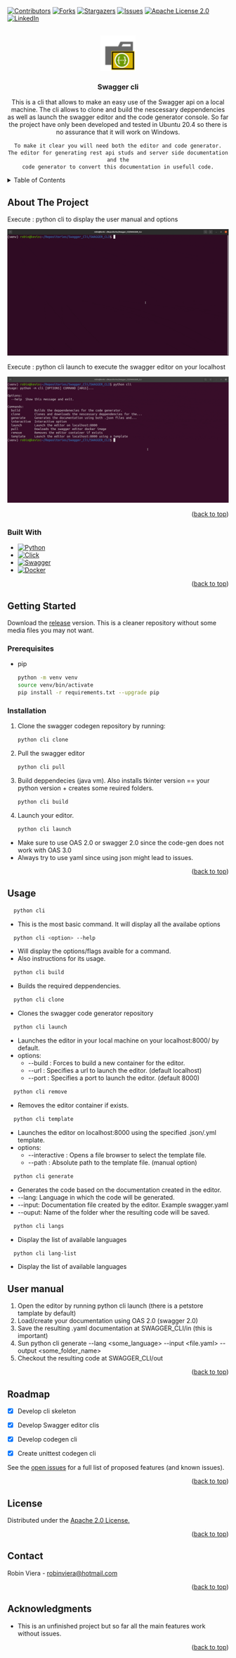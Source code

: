 <!-- Improved compatibility of back to top link: See: https://github.com/othneildrew/Best-README-Template/pull/73 -->
<a name="readme-top"></a>
<!--
*** Thanks for checking out the Best-README-Template. If you have a suggestion
*** that would make this better, please fork the repo and create a pull request
*** or simply open an issue with the tag "enhancement".
*** Don't forget to give the project a star!
*** Thanks again! Now go create something AMAZING! :D
-->



<!-- PROJECT SHIELDS -->
<!--
*** I'm using markdown "reference style" links for readability.
*** Reference links are enclosed in brackets [ ] instead of parentheses ( ).
*** See the bottom of this document for the declaration of the reference variables
*** for contributors-url, forks-url, etc. This is an optional, concise syntax you may use.
*** https://www.markdownguide.org/basic-syntax/#reference-style-links
-->
[![Contributors][contributors-shield]][contributors-url]
[![Forks][forks-shield]][forks-url]
[![Stargazers][stars-shield]][stars-url]
[![Issues][issues-shield]][issues-url]
[![Apache License 2.0][license-shield]][license-url]
[![LinkedIn][linkedin-shield]][linkedin-url]



<!-- PROJECT LOGO -->
<br />
<div align="center">
  <a href="https://github.com/duftcola-dev/SWAGGER_CLI">
    <img src="media/logo.png" alt="Logo" width="80" height="80">
  </a>

<h3 align="center">Swagger cli</h3>

  <p align="center">
    This is a cli that allows to make an easy use of the Swagger api on a local machine.
    The cli allows to clone and build the nescessary deppendencies as well as launch the
    swagger editor and the code generator console. So far the project have only been developed and tested 
    in Ubuntu 20.4 so there is no assurance that it will work on Windows. 

    To make it clear you will need both the editor and code generator.
    The editor for generating rest api studs and server side documentation and the
    code generator to convert this documentation in usefull code.
  </p>
</div>



<!-- TABLE OF CONTENTS -->
<details>
  <summary>Table of Contents</summary>
  <ol>
    <li>
      <a href="#about-the-project">About The Project</a>
      <ul>
        <li><a href="#built-with">Built With</a></li>
      </ul>
    </li>
    <li>
      <a href="#getting-started">Getting Started</a>
      <ul>
        <li><a href="#prerequisites">Prerequisites</a></li>
        <li><a href="#installation">Installation</a></li>
      </ul>
    </li>
    <li><a href="#usage">Usage</a></li>
    <li><a href="#roadmap">Roadmap</a></li>
    <li><a href="#license">License</a></li>
    <li><a href="#contact">Contact</a></li>
    <li><a href="#acknowledgments">Acknowledgments</a></li>
  </ol>
</details>



<!-- ABOUT THE PROJECT -->
## About The Project

<p>Execute : python cli to display the user manual and options</p>

![](https://github.com/duftcola-dev/SWAGGER_CLI/blob/master/media/open_cli.gif)

<p>Execute : python cli launch to execute the swagger editor on your localhost</p>

![](https://github.com/duftcola-dev/SWAGGER_CLI/blob/master/media/launching.gif)

<p align="right">(<a href="#readme-top">back to top</a>)</p>



### Built With

* [![Python][Python.py]][Python-url]
* [![Click][Click]][Click-url]
* [![Swagger][Swagger]][Swagger-url]
* [![Docker][Docker]][Docker-url]

<p align="right">(<a href="#readme-top">back to top</a>)</p>


<!-- GETTING STARTED -->
## Getting Started

Download the <a href="">release</a> version. This is a cleaner repository without
some media files you may not want.
### Prerequisites

* pip
  ```sh
  python -m venv venv 
  source venv/bin/activate
  pip install -r requirements.txt --upgrade pip
  ```
### Installation

1. Clone the swagger codegen repository by running:
   ```sh
   python cli clone
   ```
2. Pull the swagger editor
   ```sh
   python cli pull
   ```
3. Build deppendecies (java vm). Also installs tkinter version == your python version + creates some reuired folders.
   ```sh
   python cli build
   ```
4. Launch your editor.
   ```sh
   python cli launch
   ```
- Make sure to use OAS 2.0 or swagger 2.0  since the code-gen does not work with OAS 3.0
- Always try to use yaml since using json might lead to issues.

<p align="right">(<a href="#readme-top">back to top</a>)</p>


<!-- USAGE EXAMPLES -->
## Usage
```sh
  python cli 
```
  - This is the most basic command. It will display all the availabe options 
```sh
  python cli <option> --help 
```
  - Will display the options/flags avaible for a command.
  - Also instructions for its usage.
```sh
  python cli build 
```
  - Builds the required deppendencies.
```sh
  python cli clone 
```
  - Clones the swagger code generator repository
```sh
  python cli launch
```
  - Launches the editor in your local machine on your localhost:8000/ by default.
  - options:
    - --build : Forces to build a new container for the editor.
    - --url : Specifies a url to launch the editor. (default localhost)
    - --port : Specifies a port to launch the editor. (default 8000)
```sh
  python cli remove
```
  - Removes the editor container if exists.
```sh
  python cli template
```
  - Launches the editor on localhost:8000 using the specified .json/.yml template.
  - options:
    - --interactive : Opens a file browser to select the template file.
    - --path : Absolute path to the template file. (manual option)
```sh
  python cli generate
``` 
  - Generates the code based on the documentation created in the editor.
  - --lang: Language in which the code will be generated.
  - --input: Documentation file created by the editor. Example swagger.yaml
  - --ouput: Name of the folder wher the resulting code will be saved.
```sh
  python cli langs
``` 
  - Display the list of available languages
```sh
  python cli lang-list
``` 
  - Display the list of available languages

## User manual

1. Open the editor by running python cli launch (there is a petstore tamplate by default)
2. Load/create your documentation using OAS 2.0 (swagger 2.0)
3. Save the resulting .yaml documentation at SWAGGER_CLI/in (this is important)
4. Sun python cli generate --lang <some_language> --input <file.yaml> --output <some_folder_name>
5. Checkout the resulting code at  SWAGGER_CLI/out

<p align="right">(<a href="#readme-top">back to top</a>)</p>



<!-- ROADMAP -->
## Roadmap

- [x] Develop cli skeleton
- [x] Develop Swagger editor clis
- [x] Develop codegen cli
- [x] Create unittest codegen cli


See the [open issues](https://github.com/duftcola-dev/SWAGGER_CLI/issues) for a full list of proposed features (and known issues).

<p align="right">(<a href="#readme-top">back to top</a>)</p>


<!-- LICENSE -->
## License

Distributed under the <a href="https://www.apache.org/licenses/LICENSE-2.0">Apache 2.0 License.</a>

<p align="right">(<a href="#readme-top">back to top</a>)</p>



<!-- CONTACT -->
## Contact

Robin Viera - robinviera@hotmail.com

<p align="right">(<a href="#readme-top">back to top</a>)</p>



<!-- ACKNOWLEDGMENTS -->
## Acknowledgments

* This is an unfinished project but so far all the main features work without issues.

<p align="right">(<a href="#readme-top">back to top</a>)</p>



<!-- MARKDOWN LINKS & IMAGES -->
<!-- https://www.markdownguide.org/basic-syntax/#reference-style-links -->
[contributors-shield]: https://img.shields.io/github/contributors/duftcola-dev/SWAGGER_CLI.svg?style=for-the-badge
[contributors-url]: https://github.com/duftcola-dev/SWAGGER_CLI/graphs/contributors
[forks-shield]: https://img.shields.io/github/forks/duftcola-dev/SWAGGER_CLI.svg?style=for-the-badge
[forks-url]: https://github.com/duftcola-dev/SWAGGER_CLI/network/members
[stars-shield]: https://img.shields.io/github/stars/duftcola-dev/SWAGGER_CLI.svg?style=for-the-badge
[stars-url]: https://github.com/duftcola-dev/SWAGGER_CLI/stargazers
[issues-shield]: https://img.shields.io/github/issues/duftcola-dev/SWAGGER_CLI.svg?style=for-the-badge
[issues-url]: https://github.com/duftcola-dev/SWAGGER_CLI/issues
[license-shield]: https://img.shields.io/github/license/duftcola-dev/SWAGGER_CLI.svg?style=for-the-badge
[license-url]: https://github.com/duftcola-dev/SWAGGER_CLI/blob/master/LICENSE.txt
[ApacheLicense-url]:https://www.apache.org/licenses/LICENSE-2.0
[MitLicense-url]:https://choosealicense.com/licenses/mit/
[linkedin-shield]: https://img.shields.io/badge/-LinkedIn-black.svg?style=for-the-badge&logo=linkedin&colorB=555
[linkedin-url]: https://linkedin.com/in/linkedin_username
[product-screenshot]: images/screenshot.png
[Docker]:https://img.shields.io/badge/Docker-037ffc?style=for-the-badge&logo=docker&logoColor=white
[Docker-url]:https://www.docker.com/
[Swagger]:https://img.shields.io/badge/Swagger-18a10a?style=for-the-badge&logo=swagger&logoColor=blue
[Swagger-url]:https://swagger.io/
[Click]:https://img.shields.io/badge/click-fafcfa?style=for-the-badge&logo=click&logoColor=black
[Click-url]:https://click.palletsprojects.com/en/8.1.x/
[Python.py]:https://img.shields.io/badge/python-000000?style=for-the-badge&logo=python&logoColor=blue
[Python-url]:https://www.python.org/
[Next.js]: https://img.shields.io/badge/next.js-000000?style=for-the-badge&logo=nextdotjs&logoColor=white
[Next-url]: https://nextjs.org/
[React.js]: https://img.shields.io/badge/React-20232A?style=for-the-badge&logo=react&logoColor=61DAFB
[React-url]: https://reactjs.org/
[Vue.js]: https://img.shields.io/badge/Vue.js-35495E?style=for-the-badge&logo=vuedotjs&logoColor=4FC08D
[Vue-url]: https://vuejs.org/
[Angular.io]: https://img.shields.io/badge/Angular-DD0031?style=for-the-badge&logo=angular&logoColor=white
[Angular-url]: https://angular.io/
[Svelte.dev]: https://img.shields.io/badge/Svelte-4A4A55?style=for-the-badge&logo=svelte&logoColor=FF3E00
[Svelte-url]: https://svelte.dev/
[Laravel.com]: https://img.shields.io/badge/Laravel-FF2D20?style=for-the-badge&logo=laravel&logoColor=white
[Laravel-url]: https://laravel.com
[Bootstrap.com]: https://img.shields.io/badge/Bootstrap-563D7C?style=for-the-badge&logo=bootstrap&logoColor=white
[Bootstrap-url]: https://getbootstrap.com
[JQuery.com]: https://img.shields.io/badge/jQuery-0769AD?style=for-the-badge&logo=jquery&logoColor=white
[JQuery-url]: https://jquery.com 